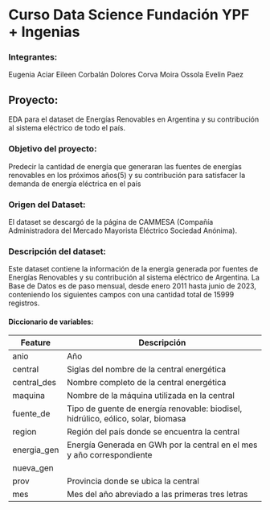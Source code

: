 # Curso Data Science Fundación YPF + Ingenias

### Integrantes: 
Eugenia Aciar
Eileen Corbalán
Dolores Corva
Moira Ossola
Evelin Paez

## Proyecto: 
EDA para el dataset de Energías Renovables en Argentina y su contribución al sistema eléctrico de todo el país.


### Objetivo del proyecto:
Predecir la cantidad de energía que generaran las fuentes de energías renovables en los próximos años(5) y su contribución para satisfacer la demanda de energía eléctrica en el país

### Origen del Dataset:
El dataset se descargó de la página de CAMMESA (Compañía Administradora del Mercado Mayorista Eléctrico Sociedad Anónima). 

### Descripción del dataset:
Este dataset contiene la información de la energía generada por fuentes de Energías Renovables y su contribución al sistema eléctrico de Argentina. 
La Base de Datos es de paso mensual, desde enero 2011 hasta junio de 2023, conteniendo los siguientes campos con una cantidad total de 15999 registros. 


#### **Diccionario de variables:**
|**Feature**|**Descripción**|
|-----------|---------------|
|anio       | Año           |
|central    | Siglas del nombre de la central energética|
|central_des| Nombre completo de la central energética|
|maquina    | Nombre de la máquina utilizada en la central|
|fuente_de  | Tipo de guente de energía renovable: biodisel, hidrúlico, eólico, solar, biomasa|
|region     | Región del país donde se encuentra la central|
|energia_gen| Energía Generada en GWh por la central en el mes y año correspondiente|
|nueva_gen| |
|prov       | Provincia donde se ubica la central|
|mes        | Mes del año abreviado a las primeras tres letras|
      
